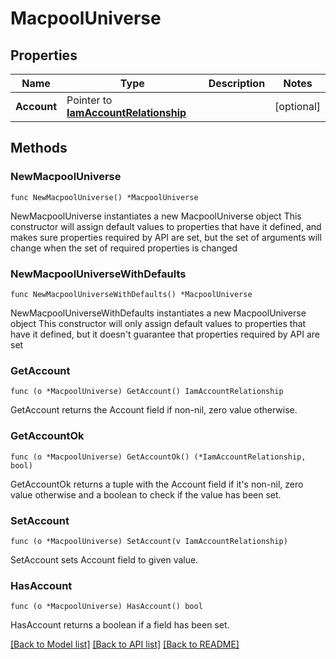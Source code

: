 # MacpoolUniverse

## Properties

Name | Type | Description | Notes
------------ | ------------- | ------------- | -------------
**Account** | Pointer to [**IamAccountRelationship**](iam.Account.Relationship.md) |  | [optional] 

## Methods

### NewMacpoolUniverse

`func NewMacpoolUniverse() *MacpoolUniverse`

NewMacpoolUniverse instantiates a new MacpoolUniverse object
This constructor will assign default values to properties that have it defined,
and makes sure properties required by API are set, but the set of arguments
will change when the set of required properties is changed

### NewMacpoolUniverseWithDefaults

`func NewMacpoolUniverseWithDefaults() *MacpoolUniverse`

NewMacpoolUniverseWithDefaults instantiates a new MacpoolUniverse object
This constructor will only assign default values to properties that have it defined,
but it doesn't guarantee that properties required by API are set

### GetAccount

`func (o *MacpoolUniverse) GetAccount() IamAccountRelationship`

GetAccount returns the Account field if non-nil, zero value otherwise.

### GetAccountOk

`func (o *MacpoolUniverse) GetAccountOk() (*IamAccountRelationship, bool)`

GetAccountOk returns a tuple with the Account field if it's non-nil, zero value otherwise
and a boolean to check if the value has been set.

### SetAccount

`func (o *MacpoolUniverse) SetAccount(v IamAccountRelationship)`

SetAccount sets Account field to given value.

### HasAccount

`func (o *MacpoolUniverse) HasAccount() bool`

HasAccount returns a boolean if a field has been set.


[[Back to Model list]](../README.md#documentation-for-models) [[Back to API list]](../README.md#documentation-for-api-endpoints) [[Back to README]](../README.md)


